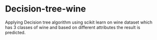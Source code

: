 # Decision-tree-wine
Applying Decision tree algorithm using scikit learn on wine dataset which has 3 classes of wine and based on different attributes the result is predicted.
